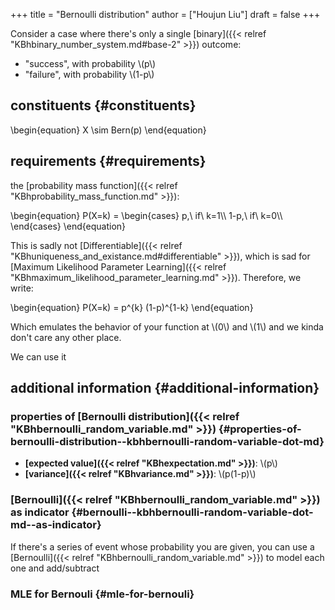 +++
title = "Bernoulli distribution"
author = ["Houjun Liu"]
draft = false
+++

Consider a case where there's only a single [binary]({{< relref "KBhbinary_number_system.md#base-2" >}}) outcome:

-   "success", with probability \\(p\\)
-   "failure", with probability \\(1-p\\)


## constituents {#constituents}

\begin{equation}
X \sim Bern(p)
\end{equation}


## requirements {#requirements}

the [probability mass function]({{< relref "KBhprobability_mass_function.md" >}}):

\begin{equation}
P(X=k) =
\begin{cases}
p,\ if\ k=1\\\\
1-p,\ if\ k=0\\\\
\end{cases}
\end{equation}

This is sadly not [Differentiable]({{< relref "KBhuniqueness_and_existance.md#differentiable" >}}), which is sad for [Maximum Likelihood Parameter Learning]({{< relref "KBhmaximum_likelihood_parameter_learning.md" >}}). Therefore, we write:

\begin{equation}
P(X=k) = p^{k} (1-p)^{1-k}
\end{equation}

Which emulates the behavior of your function at \\(0\\) and \\(1\\) and we kinda don't care any other place.

We can use it


## additional information {#additional-information}


### properties of [Bernoulli distribution]({{< relref "KBhbernoulli_random_variable.md" >}}) {#properties-of-bernoulli-distribution--kbhbernoulli-random-variable-dot-md}

-   **[expected value]({{< relref "KBhexpectation.md" >}})**: \\(p\\)
-   **[variance]({{< relref "KBhvariance.md" >}})**: \\(p(1-p)\\)


### [Bernoulli]({{< relref "KBhbernoulli_random_variable.md" >}}) as indicator {#bernoulli--kbhbernoulli-random-variable-dot-md--as-indicator}

If there's a series of event whose probability you are given, you can use a [Bernoulli]({{< relref "KBhbernoulli_random_variable.md" >}}) to model each one and add/subtract


### MLE for Bernouli {#mle-for-bernouli}
